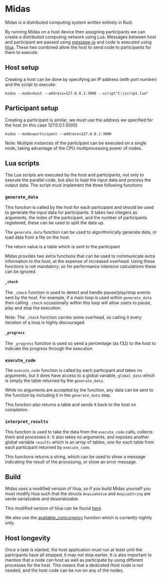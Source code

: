 # Midas
Midas is a distributed computing system written entirely in Rust. 

By running Midas on a host device then assigning participants we can create a distributed computing network using Lua. Messages between host and 
participant are passed using [message-io](https://docs.rs/message-io/0.8.1/message_io/) and code is executed using [hlua](https://docs.rs/hlua/0.4.1/hlua/).
These two combined allow the host to send code to participants for them to execute. 

## Host setup

Creating a host can be done by specifying an IP address (with port number) and the script to execute:

```shell
midas --mode=host --address=127.0.0.1:3000 --script"C:\script.lua"
```

## Participant setup

Creating a participant is similar, we must use the address we specified for the host (in this case 127.0.0.1:3000)

```shell
midas --mode=participant --address=127.0.0.1:3000
```

Note: Multiple instances of the participant can be executed on a single node, taking advantage of the CPU multiprocessing power of nodes. 

## Lua scripts

The Lua scripts are executed by the host and participants, not only to execute the parallel code, but also to load the input data and process the output data. The script must implement the three following functions

### `generate_data`

This function is called by the host for each participant and should be used to generate the input data for participants. It takes two integers as arguments, the index of the participant, and the number of participants registered, these can be used to split the data up. 

The `generate_data` function can be used to algorithmically generate data, or load data from a file on the host.

The return value is a table which is sent to the participant

Midas provides two extra functions that can be used to communicate extra information to the host, at the expense of increased overhead.
Using these functions is not mandatory, so for performance intensive calculations these can be ignored.

#### `_check`

The `_check` function is used to detect and handle pause/play/stop events sent by the host. 
For example, if a main loop is used within `generate_data` then calling `_check` occasionally within this loop will allow users to pause, play and stop the execution.

Note: The `_check` function carries some overhead, so calling it every iteration of a loop is highly discouraged. 

#### `_progress`

The `_progress` function is used so send a percentage (as f32) to the host to indicate the progress through the execution

### `execute_code`

The `execute_code` function is called by each participant and takes no arguments, but it does have access to a global variable, `global_data` which is simply the table returned by the `generate_data`. 

While no arguments are accepted by the function, any data can be sent to the function by including it in the `generate_data` step.

This function also returns a table and sends it back to the host on completion.

### `interpret_results`

This function is used to take the data from the `execute_code` calls, collects them and processes it. It also takes no arguments, and exposes another global variable `results` which is an array of tables, one for each table from each participant returned by `execute_code`.

This functions returns a string, which can be used to show a message indicating the result of the processing, or show an error message.

## Build

Midas uses a modified version of hlua, so if you build Midas yourself you must modify hlua such that the structs `AnyLuaValue` and `AnyLuaString` are serde serializable and deserializable.

This modified version of hlua can be found [here](https://github.com/ray33ee/hlua).

We also use the [available_concurrency](https://doc.rust-lang.org/std/thread/fn.available_concurrency.html) function which is currently nightly only.

## Host longevity

Once a task is started, the host application must run at least until the partcipants have all stopped, it may not stop earlier. It is also important to mention that a node can host as well as participate by using different processes for the host. 
This means that a dedicated Host node is not needed, and the host code can be run on any of the nodes.